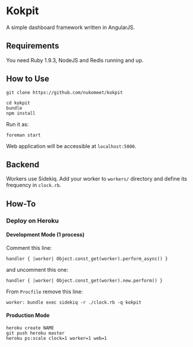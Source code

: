 Kokpit
======

A simple dashboard framework written in AngularJS.

## Requirements

You need Ruby 1.9.3, NodeJS and Redis running and up.

## How to Use

```
git clone https://github.com/nukomeet/kokpit
```

```
cd kokpit
bundle
npm install
```

Run it as:

```
foreman start
```

Web application will be accessible at `localhost:5000`.

## Backend

Workers use Sidekiq. Add your worker to `workers/` directory and define its
frequency in `clock.rb`.

## How-To

### Deploy on Heroku

#### Development Mode (1 process)

Comment this line:

```
handler { |worker| Object.const_get(worker).perform_async() }
```

and uncomment this one:

```
handler { |worker| Object.const_get(worker).new.perform() }
```

From `Procfile` remove this line:

```
worker: bundle exec sidekiq -r ./clock.rb -q kokpit
```

#### Production Mode

```
heroku create NAME
git push heroku master
heroku ps:scale clock=1 worker=1 web=1
```

